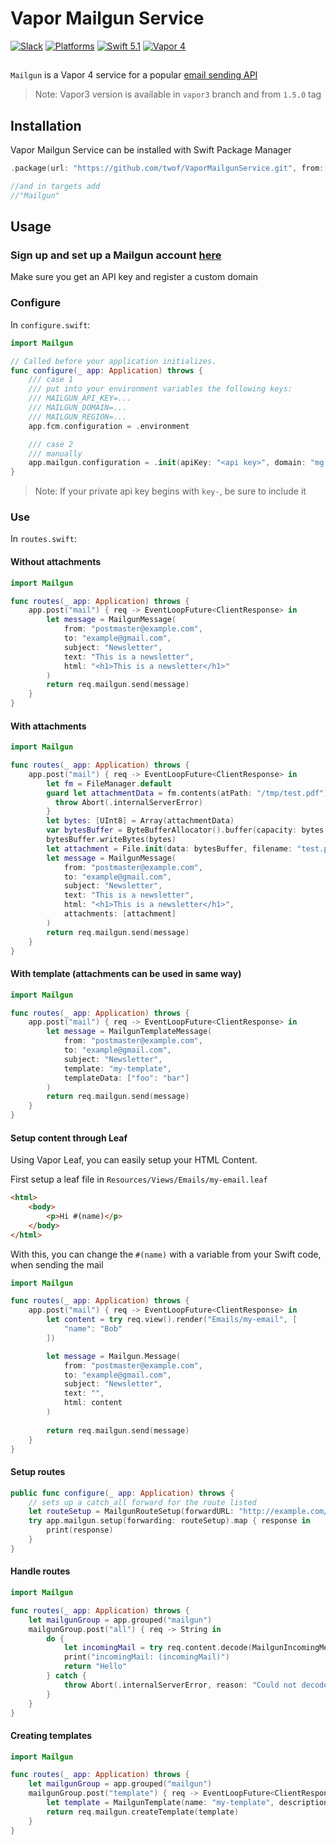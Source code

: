 # Vapor Mailgun Service

[![Slack](https://img.shields.io/badge/join-slack-745EAF.svg?style=flat)](https://vapor.team)
[![Platforms](https://img.shields.io/badge/platforms-macOS%2010.13%20|%20Ubuntu%2016.04%20LTS-ff0000.svg?style=flat)](http://cocoapods.org/pods/FASwift)
[![Swift 5.1](https://img.shields.io/badge/swift-5.1-orange.svg?style=flat)](http://swift.org)
[![Vapor 4](https://img.shields.io/badge/vapor-4.0-blue.svg?style=flat)](https://vapor.codes)

##

`Mailgun` is a Vapor 4 service for a popular [email sending API](https://www.mailgun.com/)
> Note: Vapor3 version is available in `vapor3` branch and from `1.5.0` tag


## Installation
Vapor Mailgun Service can be installed with Swift Package Manager

```swift
.package(url: "https://github.com/twof/VaporMailgunService.git", from: "2.0.0")

//and in targets add
//"Mailgun"
```

## Usage

### Sign up and set up a Mailgun account [here](https://www.mailgun.com/)
Make sure you get an API key and register a custom domain

### Configure

In `configure.swift`:

```swift
import Mailgun

// Called before your application initializes.
func configure(_ app: Application) throws {
    /// case 1
    /// put into your environment variables the following keys:
    /// MAILGUN_API_KEY=...
    /// MAILGUN_DOMAIN=...
    /// MAILGUN_REGION=...
    app.fcm.configuration = .environment

    /// case 2
    /// manually
    app.mailgun.configuration = .init(apiKey: "<api key>", domain: "mg.example.com", region: .eu)
} 
```


> Note: If your private api key begins with `key-`, be sure to include it

### Use

In `routes.swift`:

#### Without attachments

```swift
import Mailgun

func routes(_ app: Application) throws {
    app.post("mail") { req -> EventLoopFuture<ClientResponse> in
        let message = MailgunMessage(
            from: "postmaster@example.com",
            to: "example@gmail.com",
            subject: "Newsletter",
            text: "This is a newsletter",
            html: "<h1>This is a newsletter</h1>"
        )
        return req.mailgun.send(message)
    }
}
```

#### With attachments

```swift
import Mailgun

func routes(_ app: Application) throws {
    app.post("mail") { req -> EventLoopFuture<ClientResponse> in
        let fm = FileManager.default
        guard let attachmentData = fm.contents(atPath: "/tmp/test.pdf") else {
          throw Abort(.internalServerError)
        }
        let bytes: [UInt8] = Array(attachmentData)
        var bytesBuffer = ByteBufferAllocator().buffer(capacity: bytes.count)
        bytesBuffer.writeBytes(bytes)
        let attachment = File.init(data: bytesBuffer, filename: "test.pdf")
        let message = MailgunMessage(
            from: "postmaster@example.com",
            to: "example@gmail.com",
            subject: "Newsletter",
            text: "This is a newsletter",
            html: "<h1>This is a newsletter</h1>",
            attachments: [attachment]
        )
        return req.mailgun.send(message)
    }
}
```

#### With template (attachments can be used in same way)

```swift
import Mailgun

func routes(_ app: Application) throws {
    app.post("mail") { req -> EventLoopFuture<ClientResponse> in
        let message = MailgunTemplateMessage(
            from: "postmaster@example.com",
            to: "example@gmail.com",
            subject: "Newsletter",
            template: "my-template",
            templateData: ["foo": "bar"]
        )
        return req.mailgun.send(message)
    }
}
```

#### Setup content through Leaf

Using Vapor Leaf, you can easily setup your HTML Content.

First setup a leaf file in `Resources/Views/Emails/my-email.leaf`

```html
<html>
    <body>
        <p>Hi #(name)</p>
    </body>
</html>
```

With this, you can change the `#(name)` with a variable from your Swift code, when sending the mail

```swift
import Mailgun

func routes(_ app: Application) throws {
    app.post("mail") { req -> EventLoopFuture<ClientResponse> in
        let content = try req.view().render("Emails/my-email", [
            "name": "Bob"
        ])

        let message = Mailgun.Message(
            from: "postmaster@example.com",
            to: "example@gmail.com",
            subject: "Newsletter",
            text: "",
            html: content
        )
        
        return req.mailgun.send(message)
    }
}
```

#### Setup routes

```swift
public func configure(_ app: Application) throws {
    // sets up a catch_all forward for the route listed
    let routeSetup = MailgunRouteSetup(forwardURL: "http://example.com/mailgun/all", description: "A route for all emails")
    try app.mailgun.setup(forwarding: routeSetup).map { response in
        print(response)
    }
}
```

#### Handle routes

```swift
import Mailgun

func routes(_ app: Application) throws {
    let mailgunGroup = app.grouped("mailgun")
    mailgunGroup.post("all") { req -> String in
        do {
            let incomingMail = try req.content.decode(MailgunIncomingMessage.self)
            print("incomingMail: (incomingMail)")
            return "Hello"
        } catch {
            throw Abort(.internalServerError, reason: "Could not decode incoming message")
        }
    }
}
```

#### Creating templates

```swift
import Mailgun

func routes(_ app: Application) throws {
    let mailgunGroup = app.grouped("mailgun")
    mailgunGroup.post("template") { req -> EventLoopFuture<ClientResponse> in
        let template = MailgunTemplate(name: "my-template", description: "api created :)", template: "<h1>Hello {{ name }}</h1>")
        return req.mailgun.createTemplate(template)
    }
}
```
